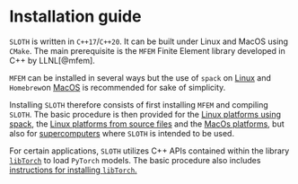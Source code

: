 # Installation guide

`SLOTH` is written in `C++17`/`C++20`. It can be built under Linux and MacOS using `CMake`. 
The main prerequisite is the `MFEM` Finite Element library developed in C++ by LLNL[@mfem].

`MFEM` can be installed in several ways but the use of `spack` on [Linux](linux.md) and `Homebrew`on [MacOS](mac.md) is recommended for sake of simplicity.

Installing `SLOTH` therefore consists of first installing `MFEM` and compiling `SLOTH`. 
The basic procedure is then provided for the [Linux platforms using spack](linux.md), the [Linux platforms from source files](sources.md) and the [MacOs platforms](mac.md), but also for [supercomputers](cluster.md) where `SLOTH` is intended to be used.

For certain applications, `SLOTH` utilizes C++ APIs contained within the library [`libTorch`](https://pytorch.org/cppdocs/installing.html) to load `PyTorch` models. The basic procedure also includes [instructions for installing `libTorch`.](libtorch.md)




